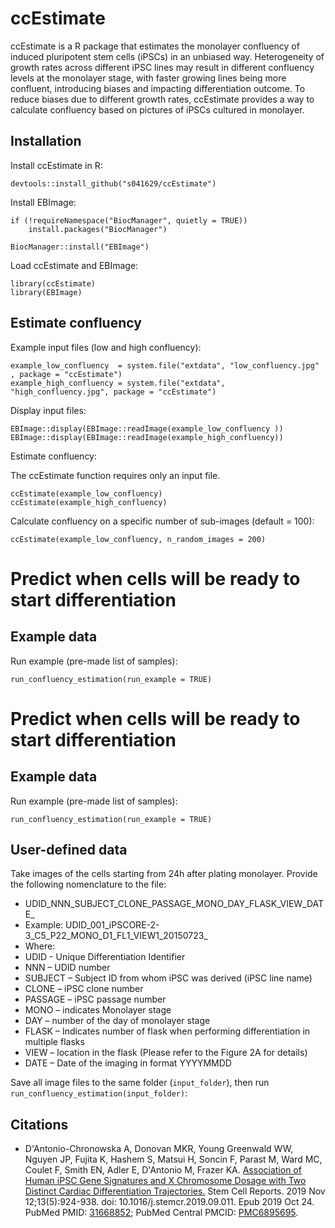 # ccEstimate

ccEstimate is a R package that estimates the monolayer confluency of induced pluripotent stem cells (iPSCs) in an unbiased way. 
Heterogeneity of growth rates across different iPSC lines may result in different confluency levels at the monolayer stage, with faster growing lines being more confluent, introducing biases and impacting differentiation outcome. 
To reduce biases due to different growth rates, ccEstimate provides a way to calculate confluency based on pictures of iPSCs cultured in monolayer. 

## Installation

Install ccEstimate in R:

```
devtools::install_github("s041629/ccEstimate")
```

Install EBImage:

```{r}
if (!requireNamespace("BiocManager", quietly = TRUE))
    install.packages("BiocManager")

BiocManager::install("EBImage")
```


Load ccEstimate and EBImage:

```{r}
library(ccEstimate)
library(EBImage)
```

## Estimate confluency

Example input files (low and high confluency):

```
example_low_confluency  = system.file("extdata", "low_confluency.jpg" , package = "ccEstimate")
example_high_confluency = system.file("extdata", "high_confluency.jpg", package = "ccEstimate")
```

Display input files:

```
EBImage::display(EBImage::readImage(example_low_confluency ))
EBImage::display(EBImage::readImage(example_high_confluency))
```

Estimate confluency:

The ccEstimate function requires only an input file.

```
ccEstimate(example_low_confluency)
ccEstimate(example_high_confluency)
```

Calculate confluency on a specific number of sub-images (default = 100):

```
ccEstimate(example_low_confluency, n_random_images = 200)
```


# Predict when cells will be ready to start differentiation

## Example data
Run example (pre-made list of samples):

```{r}
run_confluency_estimation(run_example = TRUE)
```

# Predict when cells will be ready to start differentiation

## Example data
Run example (pre-made list of samples):

```{r}
run_confluency_estimation(run_example = TRUE)
```

## User-defined data

Take images of the cells starting from 24h after plating monolayer. Provide the following nomenclature to the file: 
* UDID_NNN_SUBJECT_CLONE_PASSAGE_MONO_DAY_FLASK_VIEW_DATE_
* Example: UDID_001_iPSCORE-2-3_C5_P22_MONO_D1_FL1_VIEW1_20150723_
* Where:
* UDID - Unique Differentiation Identifier
* NNN – UDID number
* SUBJECT – Subject ID from whom iPSC was derived (iPSC line name)
* CLONE – iPSC clone number
* PASSAGE – iPSC passage number
* MONO – indicates Monolayer stage
* DAY – number of the day of monolayer stage
* FLASK – Indicates number of flask when performing differentiation in multiple flasks
* VIEW – location in the flask (Please refer to the Figure 2A for details)
* DATE – Date of the imaging in format YYYYMMDD

Save all image files to the same folder (`input_folder`), then run `run_confluency_estimation(input_folder)`:


## Citations

* D'Antonio-Chronowska A, Donovan MKR, Young Greenwald WW, Nguyen JP, Fujita K, Hashem S, Matsui H, Soncin F, Parast M, Ward MC, Coulet F, Smith EN, Adler E, D'Antonio M, Frazer KA. 
[Association of Human iPSC Gene Signatures and X Chromosome Dosage with Two Distinct Cardiac Differentiation Trajectories.](https://www.cell.com/stem-cell-reports/fulltext/S2213-6711(19)30361-3) 
Stem Cell Reports. 2019 Nov 12;13(5):924-938. doi: 10.1016/j.stemcr.2019.09.011. Epub 2019 Oct 24. PubMed PMID: [31668852](https://pubmed.ncbi.nlm.nih.gov/31668852/); PubMed Central PMCID: [PMC6895695](https://www.ncbi.nlm.nih.gov/pmc/articles/PMC6895695/).





